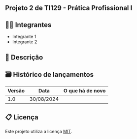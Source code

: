 ## Projeto 2 de TI129 - Prática Profissional I

## 🧑‍🎓 Integrantes

* Integrante 1
* Integrante 2

## 📝 Descrição

## 🗃 Histórico de lançamentos

Versão    | Data       | O que há de novo
--------- | ---------  | ---------
1.0       | 30/08/2024 | 

## 📋 Licença

Este projeto utiliza a licença [MIT](https://opensource.org/license/mit).
